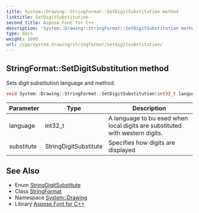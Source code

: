 ```yaml
---
title: System::Drawing::StringFormat::SetDigitSubstitution method
linktitle: SetDigitSubstitution
second_title: Aspose.Font for C++
description: 'System::Drawing::StringFormat::SetDigitSubstitution method. Sets digit substitution language and method in C++.'
type: docs
weight: 1600
url: /cpp/system.drawing/stringformat/setdigitsubstitution/
---
```

## StringFormat::SetDigitSubstitution method


Sets digit substitution language and method.

```cpp
void System::Drawing::StringFormat::SetDigitSubstitution(int32_t language, StringDigitSubstitute substitute)
```


| Parameter | Type | Description |
| --- | --- | --- |
| language | int32_t | A language to bu esed when local digits are substituted with western digits. |
| substitute | StringDigitSubstitute | Specifies how digits are displayed |

## See Also

* Enum [StringDigitSubstitute](../../stringdigitsubstitute/)
* Class [StringFormat](../)
* Namespace [System::Drawing](../../)
* Library [Aspose.Font for C++](../../../)
